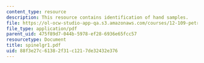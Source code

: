 ```yaml
---
content_type: resource
description: This resource contains identification of hand samples.
file: https://ol-ocw-studio-app-qa.s3.amazonaws.com/courses/12-109-petrology-fall-2005/88f3e27c61382f31c1217de32432e376_spinelgr1.pdf
file_type: application/pdf
parent_uid: 475f89d7-044b-5978-ef28-6936e65fcc57
resourcetype: Document
title: spinelgr1.pdf
uid: 88f3e27c-6138-2f31-c121-7de32432e376
---
```

